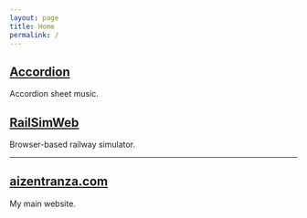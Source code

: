 ```yaml
---
layout: page
title: Home
permalink: /
---
```


## [Accordion](https://aizentranza.github.io/accordion/)
Accordion sheet music.
## [RailSimWeb](https://aizentranza.github.io/railsimweb/RailSimWeb.html)
Browser-based railway simulator.

----
## [aizentranza.com](https://www.aizentranza.com)
My main website.
